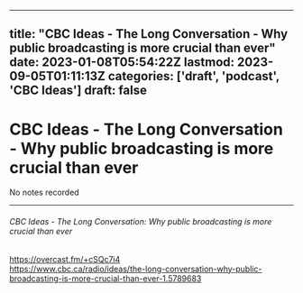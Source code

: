 
---
title: "CBC Ideas - The Long Conversation - Why public broadcasting is more crucial than ever"
date: 2023-01-08T05:54:22Z
lastmod: 2023-09-05T01:11:13Z
categories: ['draft', 'podcast', 'CBC Ideas']
draft: false
---


# CBC Ideas - The Long Conversation - Why public broadcasting is more crucial than ever

No notes recorded

- - -
###### CBC Ideas - The Long Conversation: Why public broadcasting is more crucial than ever

https://overcast.fm/+cSQc7i4  
https://www.cbc.ca/radio/ideas/the-long-conversation-why-public-broadcasting-is-more-crucial-than-ever-1.5789683

<!-- #draft #public #podcast #CBC Ideas# -->

<!-- {BearID:D12FCC79-0162-454C-A44B-6B7A40C29F51-28016-00002D97C64C5BB6} -->
